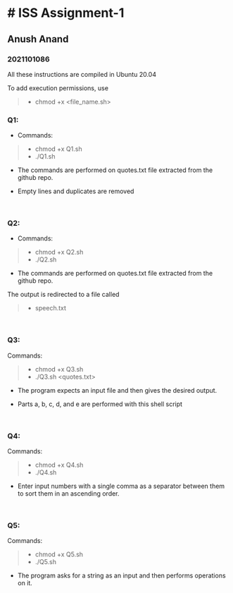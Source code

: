 # # ISS  Assignment-1

## Anush Anand
### 2021101086

All these instructions are compiled in Ubuntu 20.04

To add execution permissions, use
>* chmod +x <file_name.sh>

### Q1:
* Commands:

>* chmod +x Q1.sh
>* ./Q1.sh

* The commands are performed on quotes.txt file extracted from the github repo.

* Empty lines and duplicates are removed
<br>

### Q2:
* Commands:
>* chmod +x Q2.sh
>* ./Q2.sh 

* The commands are performed on quotes.txt file extracted from the github repo.

The output is redirected to a file called 
>* speech.txt

<br>

### Q3:
Commands:
>* chmod +x Q3.sh
>* ./Q3.sh <quotes.txt>

* The program expects an input file and then gives the desired output.

* Parts a, b, c, d, and e are performed with this shell script
<br>

### Q4:
Commands:
>* chmod +x Q4.sh
>* ./Q4.sh

* Enter input numbers with a single comma as a separator between them to sort them in an ascending order.
<br>

### Q5:
Commands:
>* chmod +x Q5.sh
>* ./Q5.sh

* The program asks for a string as an input and then performs operations on it.